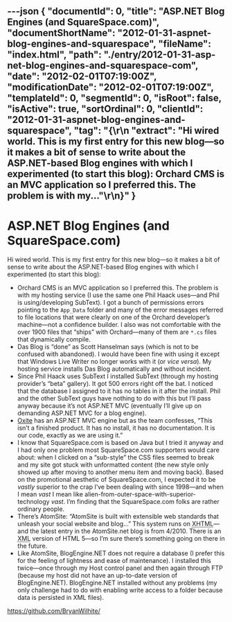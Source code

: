 ---json
{
  "documentId": 0,
  "title": "ASP.NET Blog Engines (and SquareSpace.com)",
  "documentShortName": "2012-01-31-aspnet-blog-engines-and-squarespace",
  "fileName": "index.html",
  "path": "./entry/2012-01-31-asp-net-blog-engines-and-squarespace-com",
  "date": "2012-02-01T07:19:00Z",
  "modificationDate": "2012-02-01T07:19:00Z",
  "templateId": 0,
  "segmentId": 0,
  "isRoot": false,
  "isActive": true,
  "sortOrdinal": 0,
  "clientId": "2012-01-31-aspnet-blog-engines-and-squarespace",
  "tag": "{\r\n  \"extract\": \"Hi wired world. This is my first entry for this new blog—so it makes a bit of sense to write about the ASP.NET-based Blog engines with which I experimented (to start this blog): Orchard CMS is an MVC application so I preferred this. The problem is with my...\"\r\n}"
}
---

# ASP.NET Blog Engines (and SquareSpace.com)

Hi wired world. This is my first entry for this new blog—so it makes a bit of sense to write about the ASP.NET-based Blog engines with which I experimented (to start this blog):

* Orchard CMS is an MVC application so I preferred this. The problem is with my hosting service (I use the same one Phil Haack uses—and Phil is using/developing SubText). I got a bunch of permissions errors pointing to the `App_Data` folder and many of the error messages referred to file locations that were clearly on one of the Orchard developer’s machine—not a confidence builder. I also was not comfortable with the over 1900 files that “ships” with Orchard—many of them are `*.cs` files that dynamically compile.
* Das Blog is “done” as Scott Hanselman says (which is not to be confused with abandoned). I would have been fine with using it except that Windows Live Writer no longer works with it (or *vice versa*). My hosting service installs Das Blog automatically and without incident.
* Since Phil Haack uses SubText I installed SubText (through my hosting provider’s “beta” gallery). It got 500 errors right off the bat. I noticed that the database I assigned to it has no tables in it after the install. Phil and the other SubText guys have nothing to do with this but I’ll pass anyway because it’s not ASP.NET MVC (eventually I’ll give up on demanding ASP.NET MVC for a blog engine).
* [Oxite](http://oxite.codeplex.com/) has an ASP.NET MVC engine but as the team confesses, “This isn’t a finished product. It has no install, it has no documentation. It is our code, exactly as we are using it.”
* I know that SquareSpace.com is based on Java but I tried it anyway and I had only one problem most SquareSpace.com supporters would care about: when I clicked on a “sub-style” the CSS files seemed to break and my site got stuck with unformatted content (the new style only showed up after moving to another menu item and moving back). Based on the promotional aesthetic of SquareSpace.com, I expected it to be *vastly* superior to the crap I’ve been dealing with since 1998—and when I mean *vast* I mean like alien-from-outer-space-with-superior-technology *vast*. I’m finding that the SquareSpace.com folks are rather ordinary people.
* There’s AtomSite: “AtomSite is built with extensible web standards that unleash your social website and blog…” This system runs on <acronym title="Extensible Hypertext Markup Language">XHTML</acronym>—and the latest entry in the AtomSite.net blog is from 4/2010. There is an <acronym title="Extensible Markup Language">XML</acronym> version of HTML 5—so I’m sure there’s something going on there in the future.
* Like AtomSite, BlogEngine.NET does not require a database (I prefer this for the feeling of lightness and ease of maintenance). I installed this twice—once through my Host control panel and then again through FTP (because my host did not have an up-to-date version of BlogEngine.NET). BlogEngine.NET installed without any problems (my only challenge had to do with enabling write access to a folder because data is persisted in XML files).

<https://github.com/BryanWilhite/>
